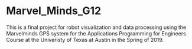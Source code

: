 # Marvel_Minds_G12
This is a final project for robot visualization and data processing using the Marvelminds GPS system for the Applications Programming for Engineers Course at the Univeristy of Texas at Austin in the Spring of 2019.


